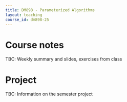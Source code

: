 ```yaml
---
title: DM898 - Parameterized Algorithms
layout: teaching
course_id: dm898-25
---
```


# Course notes

TBC: Weekly summary and slides, exercises from class

# Project

TBC: Information on the semester project
